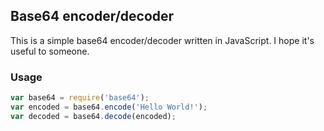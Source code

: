 ## Base64 encoder/decoder

This is a simple base64 encoder/decoder written in JavaScript. I hope it's useful to someone.

### Usage

```javascript 
var base64 = require('base64');
var encoded = base64.encode('Hello World!');
var decoded = base64.decode(encoded);
```

